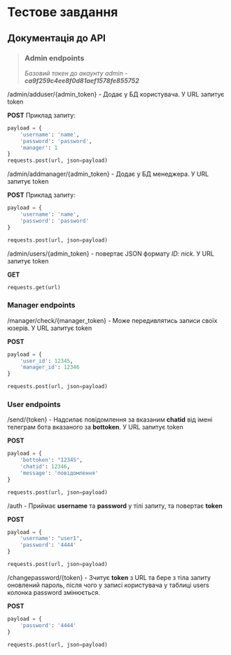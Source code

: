 # Тестове завдання
## Документація до API

>### Admin endpoints
>
> *Базовий токен до акаунту admin - **ca9f259c4ee8f0d81aef1578fe855752***
>

/admin/adduser/{admin_token} - 
Додає у БД користувача. У URL запитує token

**POST**
Приклад запиту:

```python
payload = {
    'username': 'name',
    'password': 'password',
    'manager': 1
}
requests.post(url, json=payload)
```

/admin/addmanager/{admin_token} - 
Додає у БД менеджера. У URL запитує token


**POST**
Приклад запиту:

```python
payload = {
    'username': 'name',
    'password': 'password'
}

requests.post(url, json=payload)
```

/admin/users/{admin_token} - повертає JSON формату *ID: nick*. У URL запитує token


**GET**
```python
requests.get(url)
```

### Manager endpoints

/manager/check/{manager_token} - Може передивлятись записи своїх юзерів. У URL запитує token


**POST**
```python
payload = {
    'user_id': 12345,
    'manager_id': 12346
}

requests.post(url, json=payload)
```

### User endpoints

/send/{token} - Надсилає повідомлення за вказаним **chatid** від імені телеграм бота вказаного за **bottoken**. У URL запитує token

**POST**
```python
payload = {
    'bottoken': "12345",
    'chatid': 12346,
    'message': 'повідомлення'
}

requests.post(url, json=payload)
```

/auth - Приймає **username** та **password** у тілі запиту, та повертає **token**

**POST**
```python
payload = {
    'username': "user1",
    'password': '4444'
}

requests.post(url, json=payload)
```

/changepassword/{token} - Зчитує **token** з URL та бере з тіла запиту оновлений пароль, після чого у записі користувача у таблиці users колонка password змінюється. 


**POST**

```python
payload = {
    'password': '4444'
}

requests.post(url, json=payload)
```
